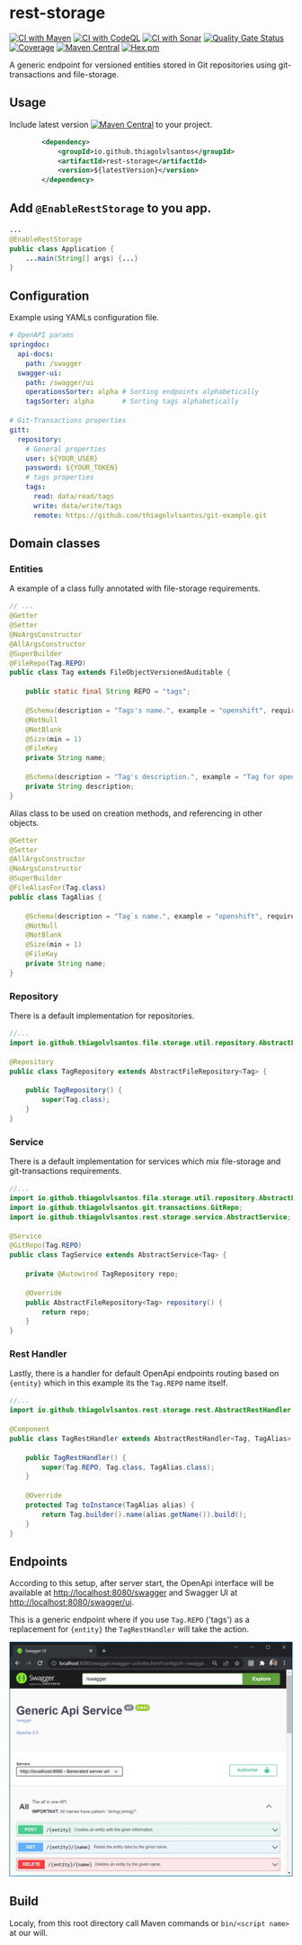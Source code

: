 # rest-storage

[![CI with Maven](https://github.com/thiagolvlsantos/rest-storage/actions/workflows/maven.yml/badge.svg)](https://github.com/thiagolvlsantos/rest-storage/actions/workflows/maven.yml)
[![CI with CodeQL](https://github.com/thiagolvlsantos/rest-storage/actions/workflows/codeql.yml/badge.svg)](https://github.com/thiagolvlsantos/rest-storage/actions/workflows/codeql.yml)
[![CI with Sonar](https://github.com/thiagolvlsantos/rest-storage/actions/workflows/sonar.yml/badge.svg)](https://github.com/thiagolvlsantos/rest-storage/actions/workflows/sonar.yml)
[![Quality Gate Status](https://sonarcloud.io/api/project_badges/measure?project=thiagolvlsantos_rest-storage&metric=alert_status)](https://sonarcloud.io/dashboard?id=thiagolvlsantos_rest-storage)
[![Coverage](https://sonarcloud.io/api/project_badges/measure?project=thiagolvlsantos_rest-storage&metric=coverage)](https://sonarcloud.io/dashboard?id=thiagolvlsantos_rest-storage)
[![Maven Central](https://maven-badges.herokuapp.com/maven-central/io.github.thiagolvlsantos/rest-storage/badge.svg)](https://repo1.maven.org/maven2/io/github/thiagolvlsantos/rest-storage/)
[![Hex.pm](https://img.shields.io/hexpm/l/plug.svg)](http://www.apache.org/licenses/LICENSE-2.0)

A generic endpoint for versioned entities stored in Git repositories using git-transactions and file-storage.

## Usage

Include latest version [![Maven Central](https://maven-badges.herokuapp.com/maven-central/io.github.thiagolvlsantos/rest-storage/badge.svg)](https://repo1.maven.org/maven2/io/github/thiagolvlsantos/rest-storage/) to your project.

```xml
		<dependency>
			<groupId>io.github.thiagolvlsantos</groupId>
			<artifactId>rest-storage</artifactId>
			<version>${latestVersion}</version>
		</dependency>
```

## Add `@EnableRestStorage` to you app.

```java
...
@EnableRestStorage
public class Application {
	...main(String[] args) {...}
}
```

## Configuration
Example using YAMLs configuration file.

```yaml
# OpenAPI params
springdoc:
  api-docs:
    path: /swagger
  swagger-ui:
    path: /swagger/ui
    operationsSorter: alpha # Sorting endpoints alphabetically
    tagsSorter: alpha       # Sorting tags alphabetically

# Git-Transactions properties
gitt:
  repository:
    # General properties
    user: ${YOUR_USER}
    password: ${YOUR_TOKEN}
    # tags properties
    tags:
      read: data/read/tags
      write: data/write/tags
      remote: https://github.com/thiagolvlsantos/git-example.git
```

## Domain classes

### Entities

A example of a class fully annotated with file-storage requirements.

```java
// ...
@Getter
@Setter
@NoArgsConstructor
@AllArgsConstructor
@SuperBuilder
@FileRepo(Tag.REPO)
public class Tag extends FileObjectVersionedAuditable {

	public static final String REPO = "tags";

	@Schema(description = "Tags's name.", example = "openshift", required = true)
	@NotNull
	@NotBlank
	@Size(min = 1)
	@FileKey
	private String name;

	@Schema(description = "Tag's description.", example = "Tag for openshift items.")
	private String description;
}
```

Alias class to be used on creation methods, and referencing in other objects.

```java
@Getter
@Setter
@AllArgsConstructor
@NoArgsConstructor
@SuperBuilder
@FileAliasFor(Tag.class)
public class TagAlias {

	@Schema(description = "Tag`s name.", example = "openshift", required = true)
	@NotNull
	@NotBlank
	@Size(min = 1)
	@FileKey
	private String name;
}
```

### Repository

There is a default implementation for repositories.

```java
//...
import io.github.thiagolvlsantos.file.storage.util.repository.AbstractFileRepository;

@Repository
public class TagRepository extends AbstractFileRepository<Tag> {

	public TagRepository() {
		super(Tag.class);
	}
}
```
### Service

There is a default implementation for services which mix file-storage and git-transactions requirements.

```java
//...
import io.github.thiagolvlsantos.file.storage.util.repository.AbstractFileRepository;
import io.github.thiagolvlsantos.git.transactions.GitRepo;
import io.github.thiagolvlsantos.rest.storage.service.AbstractService;

@Service
@GitRepo(Tag.REPO)
public class TagService extends AbstractService<Tag> {

	private @Autowired TagRepository repo;

	@Override
	public AbstractFileRepository<Tag> repository() {
		return repo;
	}
}
```

### Rest Handler

Lastly, there is a handler for default OpenApi endpoints routing based on `{entity}` which in this example its the `Tag.REPO` name itself.

```java
//...
import io.github.thiagolvlsantos.rest.storage.rest.AbstractRestHandler;

@Component
public class TagRestHandler extends AbstractRestHandler<Tag, TagAlias> {

	public TagRestHandler() {
		super(Tag.REPO, Tag.class, TagAlias.class);
	}

	@Override
	protected Tag toInstance(TagAlias alias) {
		return Tag.builder().name(alias.getName()).build();
	}
}
```

## Endpoints

According to this setup, after server start, the OpenApi interface will be available at [http://localhost:8080/swagger](http://localhost:8080/swagger) and Swagger UI at [http://localhost:8080/swagger/ui](http://localhost:8080/swagger/ui).

This is a generic endpoint where if you use `Tag.REPO` ('tags') as a replacement for `{entity}` the `TagRestHandler` will take the action.

<img alt="Auto-generated API" src="doc/img/swagger-ui.jpg" width="600">

## Build

Localy, from this root directory call Maven commands or `bin/<script name>` at our will.

